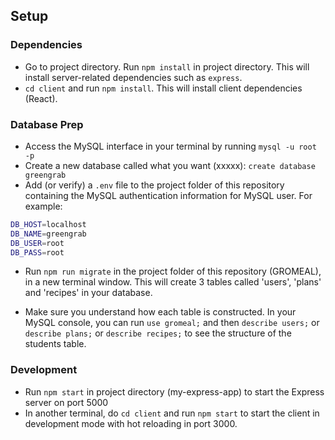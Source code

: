 ## Setup

### Dependencies

- Go to project directory. Run `npm install` in project directory. This will install server-related dependencies such as `express`.
- `cd client` and run `npm install`. This will install client dependencies (React).

### Database Prep

- Access the MySQL interface in your terminal by running `mysql -u root -p`
- Create a new database called what you want (xxxxx): `create database greengrab`
- Add (or verify) a `.env` file to the project folder of this repository containing the MySQL authentication information for MySQL user. For example:

```bash
DB_HOST=localhost
DB_NAME=greengrab
DB_USER=root
DB_PASS=root
```

- Run `npm run migrate` in the project folder of this repository (GROMEAL), in a new terminal window. This will create 3 tables called 'users', 'plans' and 'recipes' in your database.

- Make sure you understand how each table is constructed. In your MySQL console, you can run `use gromeal;` and then `describe users;` or `describe plans;` or `describe recipes;` to see the structure of the students table.

### Development

- Run `npm start` in project directory (my-express-app) to start the Express server on port 5000
- In another terminal, do `cd client` and run `npm start` to start the client in development mode with hot reloading in port 3000.

